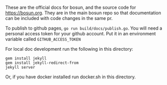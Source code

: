 These are the official docs for bosun, and the source code for https://bosun.org. They are in the main bosun repo so that documentation can be included with code changes in the same pr.

To publish to github pages, `go run build/docs/publish.go`. You will need a personal access token for your github account. Put it in an environment variable called `GITHUB_ACCESS_TOKEN`

For local doc development run the following in this directory:

```
gem install jekyll
gem install jekyll-redirect-from
jekyll server
```

Or, if you have docker installed run docker.sh in this directory.